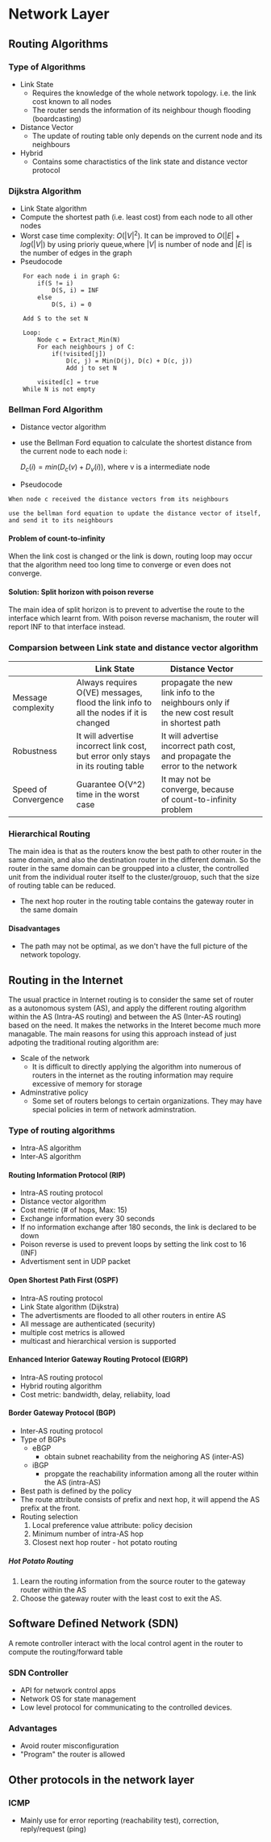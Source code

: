 # Network Layer
## Routing Algorithms
### Type of Algorithms
* Link State
  * Requires the knowledge of the whole network topology. i.e. the link cost known to all nodes
  * The router sends the information of its neighbour though flooding (boardcasting)
* Distance Vector
  *  The update of routing table only depends on the current node and its neighbours 
* Hybrid
  * Contains some charactistics of the link state and distance vector protocol
### Dijkstra Algorithm
* Link State algorithm
* Compute the shortest path (i.e. least cost) from each node to all other nodes
* Worst case time complexity: $O(|V|^2)$. It can be improved to $O(|E| + log(|V|)$ by using prioriy queue,where $|V|$ is number of node and $|E|$ is the number of edges in the graph
* Pseudocode
```
    For each node i in graph G:
        if(S != i)
            D(S, i) = INF
        else
            D(S, i) = 0

    Add S to the set N

    Loop:
        Node c = Extract_Min(N)
        For each neighbours j of C:
            if(!visited[j]) 
                D(c, j) = Min(D(j), D(c) + D(c, j))
                Add j to set N

        visited[c] = true
    While N is not empty
```
### Bellman Ford Algorithm
* Distance vector algorithm
* use the Bellman Ford equation to calculate the shortest distance from the current node to each node i:
  
  $D_c(i) = min(D_c(v) + D_v(i))$, where v is a intermediate node
* Pseudocode
```
When node c received the distance vectors from its neighbours

use the bellman ford equation to update the distance vector of itself, and send it to its neighbours
```
#### Problem of count-to-infinity
When the link cost is changed or the link is down, routing loop may occur that the algorithm need too long time to converge or even does not converge.  

#### Solution: Split horizon with poison reverse
The main idea of split horizon is to prevent to advertise the route to the interface which learnt from. With poison reverse machanism, the router will report INF to that interface instead.

### Comparsion between Link state and distance vector algorithm
|                      	| Link State                                                                                	| Distance Vector                                                                             	|   	|   	|
|----------------------	|-------------------------------------------------------------------------------------------	|---------------------------------------------------------------------------------------------	|---	|---	|
| Message complexity   	| Always requires O(VE) messages, flood the link info to all the nodes if it is changed 	| propagate the new link info to the neighbours only if the new cost result in shortest path  	|   	|   	|
| Robustness           	| It will advertise incorrect link cost, but error only stays in its routing table          	| It will advertise incorrect path cost, and propagate the error to the network               	|   	|   	|
| Speed of Convergence 	| Guarantee O(V^2) time in the worst case                                                   	| It may not be converge, because of count-to-infinity problem                                	|   	|   	|

### Hierarchical Routing 
The main idea is that as the routers know the best path to other router in the same domain, and also the destination router in the different domain. So the router in the same domain can be groupped into a cluster, the controlled unit from the individual router itself to the cluster/grouop, such that the size of routing table can be reduced.
* The next hop router in the routing table contains the gateway router in the same domain
#### Disadvantages
* The path may not be optimal, as we don't have the full picture of the network topology.

## Routing in the Internet
The usual practice in Internet routing is to consider the same set of router as a  autonomous system (AS), and apply the different routing algorithm within the AS (Intra-AS routing) and between the AS (Inter-AS routing) based on the need. It makes the networks in the Interet become much more managable.
The main reasons for using this approach instead of just adpoting the traditional routing algorithm are:
* Scale of the network
  * It is difficult to directly applying the algorithm into numerous of routers in the internet as the routing information may require excessive of memory for storage
* Adminstrative policy 
  * Some set of routers belongs to certain organizations. They may have special policies in term of network adminstration.
### Type of routing algorithms
* Intra-AS algorithm
* Inter-AS algorithm
#### Routing Information Protocol (RIP)
* Intra-AS routing protocol
* Distance vector algorithm
* Cost metric (# of hops, Max: 15)
* Exchange information every 30 seconds
* If no information exchange after 180 seconds, the link is declared to be down
* Poison reverse is used to prevent loops by setting the link cost to 16 (INF)
* Advertisment sent in UDP packet
#### Open Shortest Path First (OSPF)
* Intra-AS routing protocol
* Link State algorithm (Dijkstra)
* The advertisments are flooded to all other routers in entire AS
* All message are authenticated (security)
* multiple cost metrics is allowed
* multicast and hierarchical version is supported
####  Enhanced Interior Gateway Routing Protocol (EIGRP)
* Intra-AS routing protocol
* Hybrid routing algorithm
* Cost metric: bandwidth, delay, reliabiity, load
#### Border Gateway Protocol (BGP) 
* Inter-AS routing protocol
* Type of BGPs
  * eBGP
    * obtain subnet reachability from the neighoring AS (inter-AS)
  * iBGP
    * propgate the reachability information among all the router within the AS (intra-AS) 
* Best path is defined by the policy
* The route attribute consists of prefix and next hop, it will append the AS prefix at the front.
* Routing selection
   1. Local preference value attribute: policy decision
   2. Minimum number of intra-AS hop
   3. Closest next hop router - hot potato routing 
##### Hot Potato Routing
1. Learn the routing information from the source router to the gateway router within the AS
2. Choose the gateway router with the least cost to exit the AS.
## Software Defined Network (SDN)
A remote controller interact with the local control agent in the router to compute the routing/forward table
### SDN Controller
* API for network control apps
* Network OS for state management
* Low level protocol for communicating to the controlled devices.
### Advantages
* Avoid router misconfiguration
* "Program" the router is allowed 
## Other protocols in the network layer
### ICMP
* Mainly use for error reporting (reachability test), correction, reply/request (ping)